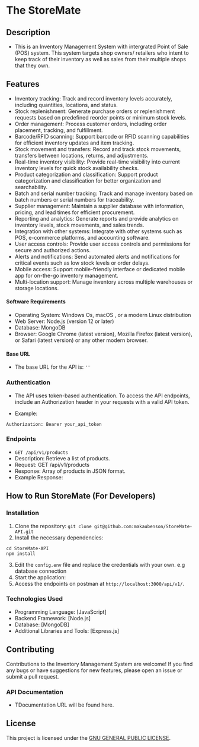 # The StoreMate

## Description

- This is an Inventory Management System with intergrated Point of Sale (POS) system. This system targets shop owners/ retailers who intent to keep track of their inventory as well as sales from their multiple shops that they own.

## Features

- Inventory tracking: Track and record inventory levels accurately, including quantities, locations, and status.
- Stock replenishment: Generate purchase orders or replenishment requests based on predefined reorder points or minimum stock levels.
- Order management: Process customer orders, including order placement, tracking, and fulfillment.
- Barcode/RFID scanning: Support barcode or RFID scanning capabilities for efficient inventory updates and item tracking.
- Stock movement and transfers: Record and track stock movements, transfers between locations, returns, and adjustments.
- Real-time inventory visibility: Provide real-time visibility into current inventory levels for quick stock availability checks.
- Product categorization and classification: Support product categorization and classification for better organization and searchability.
- Batch and serial number tracking: Track and manage inventory based on batch numbers or serial numbers for traceability.
- Supplier management: Maintain a supplier database with information, pricing, and lead times for efficient procurement.
- Reporting and analytics: Generate reports and provide analytics on inventory levels, stock movements, and sales trends.
- Integration with other systems: Integrate with other systems such as POS, e-commerce platforms, and accounting software.
- User access controls: Provide user access controls and permissions for secure and authorized actions.
- Alerts and notifications: Send automated alerts and notifications for critical events such as low stock levels or order delays.
- Mobile access: Support mobile-friendly interface or dedicated mobile app for on-the-go inventory management.
- Multi-location support: Manage inventory across multiple warehouses or storage locations.

#### Software Requirements

- Operating System: Windows Os, macOS , or a modern Linux distribution
- Web Server: Node.js (version 12 or later)
- Database: MongoDB
- Browser: Google Chrome (latest version), Mozilla Firefox (latest version), or Safari (latest version) or any other modern browser.

#### Base URL

- The base URL for the API is: `''`

### Authentication

- The API uses token-based authentication. To access the API endpoints, include an Authorization header in your requests with a valid API token.

- Example:

```
Authorization: Bearer your_api_token
```

### Endpoints

- `GET /api/v1/products`
- Description: Retrieve a list of products.
- Request: GET /api/v1/products
- Response: Array of products in JSON format.
- Example Response:

## How to Run StoreMate (For Developers)

### Installation

1. Clone the repository:
   `git clone git@github.com:makaubenson/StoreMate-API.git`
2. Install the necessary dependencies:

```
cd StoreMate-API
npm install
```

3. Edit the `config.env` file and replace the credentials with your own. e.g database connection
4. Start the application:
5. Access the endpoints on postman at `http://localhost:3000/api/v1/`.

### Technologies Used

- Programming Language: [JavaScript]
- Backend Framework: [Node.js]
- Database: [MongoDB]
- Additional Libraries and Tools: [Express.js]

## Contributing

Contributions to the Inventory Management System are welcome! If you find any bugs or have suggestions for new features, please open an issue or submit a pull request.

### API Documentation

- TDocumentation URL will be found here.

## License

This project is licensed under the [GNU GENERAL PUBLIC LICENSE](LICENSE).
